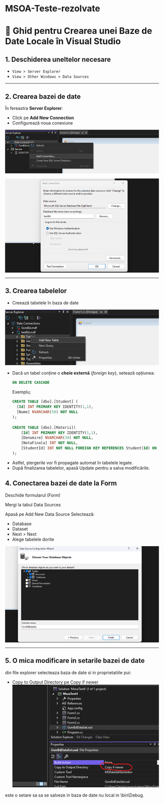 # MSOA-Teste-rezolvate

# 📘 Ghid pentru Crearea unei Baze de Date Locale în Visual Studio

## 1. Deschiderea uneltelor necesare
- `View > Server Explorer`
- `View > Other Windows > Data Sources`

---

## 2. Crearea bazei de date
În fereastra **Server Explorer**:
- Click pe **Add New Connection**
- Configurează noua conexiune

![imagine](ImaginiReadMe/CreateDataBase.png) <!-- înlocuiește cu URL sau path către imagine -->

![imagine](ImaginiReadMe/ConfigurareDataBase.png)

---

## 3. Crearea tabelelor
- Creează tabelele în baza de date

![imagine](ImaginiReadMe/CreateTable.png)

- Dacă un tabel conține o **cheie externă** (*foreign key*), setează opțiunea:
  ```sql
  ON DELETE CASCADE
  ```
  Exemplu;
  ```sql
  CREATE TABLE [dbo].[Student] (
    [Id] INT PRIMARY KEY IDENTITY(1,1),
    [Nume] NVARCHAR(50) NOT NULL
  );
  
  CREATE TABLE [dbo].[Materii](
      [Id] INT PRIMARY KEY IDENTITY(1,1),
      [Denumire] NVARCHAR(30) NOT NULL,
      [NotaFinala] INT NOT NULL,
      [StudentId] INT NOT NULL FOREIGN KEY REFERENCES Student(Id) ON DELETE CASCADE
  );
  ```
- Astfel, ștergerile vor fi propagate automat în tabelele legate.
- După finalizarea tabelelor, apasă Update pentru a salva modificările.

## 4. Conectarea bazei de date la Form
Deschide formularul (Form)

Mergi la tabul Data Sources

Apasă pe Add New Data Source
Selectează:
- Database
- Dataset
- Next > Next
- Alege tabelele dorite

![imagine](ImaginiReadMe/SelectareTabele.png)

---
## 5. O mica modificare in setarile bazei de date
din file explorer selecteaza baza de date si in proprietatiile pui:
- Copy to Output Directory pe Copy if newer
![imagine](ImaginiReadMe/CopyIfNever.png)

este o setare sa sa se salveze in baza de date nu local in \bin\Debug.
